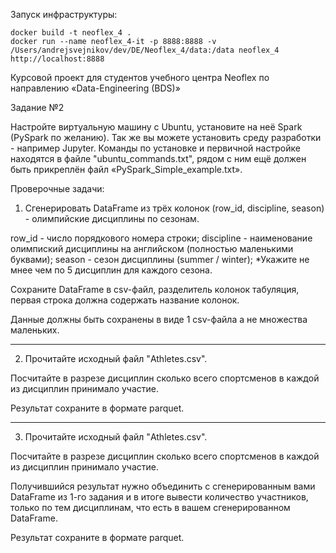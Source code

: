Запуск инфраструктуры:

    docker build -t neoflex_4 . 
    docker run --name neoflex_4-it -p 8888:8888 -v /Users/andrejsvejnikov/dev/DE/Neoflex_4/data:/data neoflex_4
    http://localhost:8888


Курсовой проект для студентов учебного центра Neoflex по направлению «Data-Engineering (BDS)»

Задание №2

Настройте виртуальную машину с Ubuntu, установите на неё Spark (PySpark по желанию). Так же вы можете установить среду разработки - например Jupyter. Команды по установке и первичной настройке находятся в файле "ubuntu_commands.txt", рядом с ним ещё должен быть прикреплён файл «PySpark_Simple_example.txt».

Проверочные задачи:

1. Сгенерировать DataFrame из трёх колонок (row_id, discipline, season) - олимпийские дисциплины по сезонам.

row_id - число порядкового номера строки;
discipline - наименование олимпиский дисциплины на английском (полностью маленькими буквами);
season - сезон дисциплины (summer / winter);
*Укажите не мнее чем по 5 дисциплин для каждого сезона.

Сохраните DataFrame в csv-файл, разделитель колонок табуляция, первая строка должна содержать название колонок.

Данные должны быть сохранены в виде 1 csv-файла а не множества маленьких.

---------------------------------------------------------------------------------

2. Прочитайте исходный файл "Athletes.csv".

Посчитайте в разрезе дисциплин сколько всего спортсменов в каждой из дисциплин принимало участие.

Результат сохраните в формате parquet.

---------------------------------------------------------------------------------

3. Прочитайте исходный файл "Athletes.csv".

Посчитайте в разрезе дисциплин сколько всего спортсменов в каждой из дисциплин принимало участие.

Получившийся результат нужно объединить с сгенерированным вами DataFrame из 1-го задания и в итоге вывести количество участников, только по тем дисциплинам, что есть в вашем сгенерированном DataFrame.

Результат сохраните в формате parquet.
